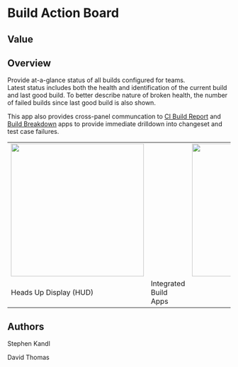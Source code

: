 Build Action Board
==================

## Value

## Overview

Provide at-a-glance status of all builds configured for teams.  
Latest status includes both the health and identification of 
the current build and last good build.  To better describe nature
of broken health, the number of failed builds since last good build is 
also shown.

This app also provides cross-panel communcation to [CI Build Report](https://github.com/RallyCommunity/build-dashboard)
and [Build Breakdown](https://github.com/EddieGotherman/BuildBreakdown) apps to provide immediate drilldown into
changeset and test case failures.

<table>
<tr><td><a href="https://raw.github.com/skandl/BuildActionBoard/master/build_action_board-HUD.png"><img width="300"
src="https://raw.github.com/skandl/BuildActionBoard/master/build_action_board-HUD.png"></a><td>
<td><a href="https://github.com/skandl/BuildActionBoard/blob/master/build_action_board-Integrated.png"><img width="300"
src="https://github.com/skandl/BuildActionBoard/blob/master/build_action_board-Integrated.png"></a></td></tr>
<tr><td>Heads Up Display (HUD)</td><td>Integrated Build Apps</td></tr>
</table>

## Authors

<p>Stephen Kandl <stephen.kandl@ge.com, GE Intelligent Platforms></p>
<p>David Thomas <dthomas@rallydev.com, Rally Software></p>

